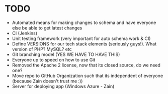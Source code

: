 TODO
======

- Automated means for making changes to schema and have everyone else be able to get latest changes
- CI (Jenkins)
- Unit testing framework (very important for auto schema work & CI)
- Define VERSIONS for our tech stack elements (seriously guys!). What version of PHP? MySQL? etc
- Git branching model (YES WE HAVE TO HAVE THIS)
- Everyone up to speed on how to use Git
- Removed the Apache 2 license, now that its closed source, do we need one?
- Move repo to GitHub Organization such that its independent of everyone (because Zain doesn't trust me :))
- Server for deploying app (Windows Azure - Zain)
